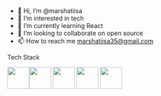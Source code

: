 
- 👋 Hi, I’m @marshatiisa
- 👀 I’m interested in tech
- 🌱 I’m currently learning React
- 💞️ I’m looking to collaborate on open source
- 📫 How to reach me marshatiisa35@gmail.com

Tech Stack

<img src="https://user-images.githubusercontent.com/100469351/196290802-54268028-598f-4a00-b9aa-3d0cdab0c00e.svg" width="50" height="50" /><img src="https://user-images.githubusercontent.com/100469351/196290799-4e9c3439-83e0-4d28-ba3d-730f800bc6aa.svg" width="50" height="50" />
<img src="https://user-images.githubusercontent.com/100469351/196290803-ab1c3ac5-1ae4-44d6-b50b-360ec77f6d3e.svg" width="50" height="50" />
<img src="https://user-images.githubusercontent.com/100469351/196290805-084014ff-de8f-4a5a-9df0-9abeb8a25fee.svg" width="50" height="50" />
<img src="https://user-images.githubusercontent.com/100469351/196290806-8cfa03a0-cbd2-41c4-bd46-dc0212544dd4.svg" width="50" height="50" />



<!---
marshatiisa/marshatiisa is a ✨ special ✨ repository because its `README.md` (this file) appears on your GitHub profile.
You can click the Preview link to take a look at your changes.
--->
